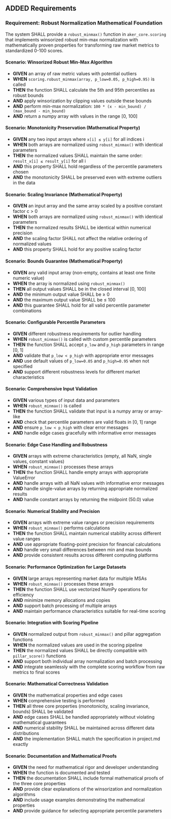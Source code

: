## ADDED Requirements

### Requirement: Robust Normalization Mathematical Foundation
The system SHALL provide a `robust_minmax()` function in `aker_core.scoring` that implements winsorized robust min-max normalization with mathematically proven properties for transforming raw market metrics to standardized 0-100 scores.

#### Scenario: Winsorized Robust Min-Max Algorithm
- **GIVEN** an array of raw metric values with potential outliers
- **WHEN** `scoring.robust_minmax(array, p_low=0.05, p_high=0.95)` is called
- **THEN** the function SHALL calculate the 5th and 95th percentiles as robust bounds
- **AND** apply winsorization by clipping values outside these bounds
- **AND** perform min-max normalization: `100 * (x - min_bound) / (max_bound - min_bound)`
- **AND** return a numpy array with values in the range [0, 100]

#### Scenario: Monotonicity Preservation (Mathematical Property)
- **GIVEN** any two input arrays where `x[i] ≤ y[i]` for all indices i
- **WHEN** both arrays are normalized using `robust_minmax()` with identical parameters
- **THEN** the normalized values SHALL maintain the same order: `result_x[i] ≤ result_y[i]` for all i
- **AND** this property SHALL hold regardless of the percentile parameters chosen
- **AND** the monotonicity SHALL be preserved even with extreme outliers in the data

#### Scenario: Scaling Invariance (Mathematical Property)
- **GIVEN** an input array and the same array scaled by a positive constant factor c > 0
- **WHEN** both arrays are normalized using `robust_minmax()` with identical parameters
- **THEN** the normalized results SHALL be identical within numerical precision
- **AND** the scaling factor SHALL not affect the relative ordering of normalized values
- **AND** this property SHALL hold for any positive scaling factor

#### Scenario: Bounds Guarantee (Mathematical Property)
- **GIVEN** any valid input array (non-empty, contains at least one finite numeric value)
- **WHEN** the array is normalized using `robust_minmax()`
- **THEN** all output values SHALL be in the closed interval [0, 100]
- **AND** the minimum output value SHALL be ≥ 0
- **AND** the maximum output value SHALL be ≤ 100
- **AND** this guarantee SHALL hold for all valid percentile parameter combinations

#### Scenario: Configurable Percentile Parameters
- **GIVEN** different robustness requirements for outlier handling
- **WHEN** `robust_minmax()` is called with custom percentile parameters
- **THEN** the function SHALL accept `p_low` and `p_high` parameters in range [0, 1]
- **AND** validate that `p_low < p_high` with appropriate error messages
- **AND** use default values of `p_low=0.05` and `p_high=0.95` when not specified
- **AND** support different robustness levels for different market characteristics

#### Scenario: Comprehensive Input Validation
- **GIVEN** various types of input data and parameters
- **WHEN** `robust_minmax()` is called
- **THEN** the function SHALL validate that input is a numpy array or array-like
- **AND** check that percentile parameters are valid floats in [0, 1] range
- **AND** ensure `p_low < p_high` with clear error messages
- **AND** handle edge cases gracefully with informative error messages

#### Scenario: Edge Case Handling and Robustness
- **GIVEN** arrays with extreme characteristics (empty, all NaN, single values, constant values)
- **WHEN** `robust_minmax()` processes these arrays
- **THEN** the function SHALL handle empty arrays with appropriate ValueError
- **AND** handle arrays with all NaN values with informative error messages
- **AND** handle single-value arrays by returning appropriate normalized results
- **AND** handle constant arrays by returning the midpoint (50.0) value

#### Scenario: Numerical Stability and Precision
- **GIVEN** arrays with extreme value ranges or precision requirements
- **WHEN** `robust_minmax()` performs calculations
- **THEN** the function SHALL maintain numerical stability across different value ranges
- **AND** use appropriate floating-point precision for financial calculations
- **AND** handle very small differences between min and max bounds
- **AND** provide consistent results across different computing platforms

#### Scenario: Performance Optimization for Large Datasets
- **GIVEN** large arrays representing market data for multiple MSAs
- **WHEN** `robust_minmax()` processes these arrays
- **THEN** the function SHALL use vectorized NumPy operations for efficiency
- **AND** minimize memory allocations and copies
- **AND** support batch processing of multiple arrays
- **AND** maintain performance characteristics suitable for real-time scoring

#### Scenario: Integration with Scoring Pipeline
- **GIVEN** normalized output from `robust_minmax()` and pillar aggregation functions
- **WHEN** the normalized values are used in the scoring pipeline
- **THEN** the normalized values SHALL be directly compatible with `pillar_score()` functions
- **AND** support both individual array normalization and batch processing
- **AND** integrate seamlessly with the complete scoring workflow from raw metrics to final scores

#### Scenario: Mathematical Correctness Validation
- **GIVEN** the mathematical properties and edge cases
- **WHEN** comprehensive testing is performed
- **THEN** all three core properties (monotonicity, scaling invariance, bounds) SHALL be validated
- **AND** edge cases SHALL be handled appropriately without violating mathematical guarantees
- **AND** numerical stability SHALL be maintained across different data distributions
- **AND** the implementation SHALL match the specification in project.md exactly

#### Scenario: Documentation and Mathematical Proofs
- **GIVEN** the need for mathematical rigor and developer understanding
- **WHEN** the function is documented and tested
- **THEN** the documentation SHALL include formal mathematical proofs of the three core properties
- **AND** provide clear explanations of the winsorization and normalization algorithms
- **AND** include usage examples demonstrating the mathematical properties
- **AND** provide guidance for selecting appropriate percentile parameters
